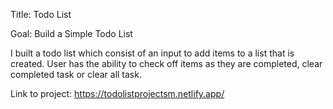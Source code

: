 Title: Todo List

Goal: Build a Simple Todo List

I built a todo list which consist of an input to add items to a list that is created. User has the ability to check off items as they are completed, clear completed task or clear all task.

Link to project: https://todolistprojectsm.netlify.app/


